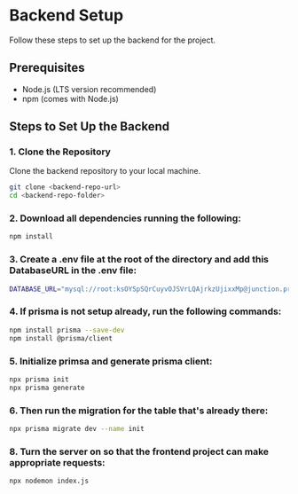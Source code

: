 # Backend Setup

Follow these steps to set up the backend for the project.

## Prerequisites

- Node.js (LTS version recommended)
- npm (comes with Node.js)

## Steps to Set Up the Backend

### 1. Clone the Repository

Clone the backend repository to your local machine.

```bash
git clone <backend-repo-url>
cd <backend-repo-folder>

```

### 2. Download all dependencies running the following:
```bash
npm install
```

### 3. Create a .env file at the root of the directory and add this DatabaseURL in the .env file:
```bash
DATABASE_URL="mysql://root:ksOYSpSQrCuyvOJSVrLQAjrkzUjixxMp@junction.proxy.rlwy.net:44375/railway"
```

### 4. If prisma is not setup already, run the following commands:
```bash
npm install prisma --save-dev
npm install @prisma/client
```

### 5. Initialize primsa and generate prisma client:
```bash
npx prisma init
npx prisma generate
```

### 6. Then run the migration for the table that's already there:
```bash
npx prisma migrate dev --name init
```

### 8. Turn the server on so that the frontend project can make appropriate requests:
```bash
npx nodemon index.js
```

